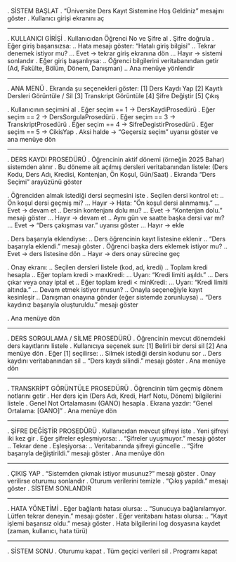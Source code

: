 . SİSTEM BAŞLAT
. “Üniversite Ders Kayıt Sistemine Hoş Geldiniz” mesajını göster
. Kullanıcı girişi ekranını aç

-----------------------------------------------------
. KULLANICI GİRİŞİ
. Kullanıcıdan Öğrenci No ve Şifre al
. Şifre doğrula
. Eğer giriş başarısızsa:
    .. Hata mesajı göster: “Hatalı giriş bilgisi”
    .. Tekrar denemek istiyor mu?
        ... Evet → tekrar giriş ekranına dön
        ... Hayır → sistemi sonlandır
. Eğer giriş başarılıysa:
    .. Öğrenci bilgilerini veritabanından getir (Ad, Fakülte, Bölüm, Dönem, Danışman)
    .. Ana menüye yönlendir

-----------------------------------------------------
. ANA MENÜ
. Ekranda şu seçenekleri göster:
    [1] Ders Kaydı Yap
    [2] Kayıtlı Dersleri Görüntüle / Sil
    [3] Transkript Görüntüle
    [4] Şifre Değiştir
    [5] Çıkış

. Kullanıcının seçimini al
. Eğer seçim == 1 → DersKaydiProsedürü
. Eğer seçim == 2 → DersSorgulaProsedürü
. Eğer seçim == 3 → TranskriptProsedürü
. Eğer seçim == 4 → SifreDegistirProsedürü
. Eğer seçim == 5 → CikisYap
. Aksi halde → “Geçersiz seçim” uyarısı göster ve ana menüye dön

-----------------------------------------------------
. DERS KAYDI PROSEDÜRÜ
. Öğrencinin aktif dönemi (örneğin 2025 Bahar) sistemden alınır
. Bu döneme ait açılmış dersleri veritabanından listele:
    (Ders Kodu, Ders Adı, Kredisi, Kontenjan, Ön Koşul, Gün/Saat)
. Ekranda “Ders Seçimi” arayüzünü göster

. Öğrenciden almak istediği dersi seçmesini iste
. Seçilen dersi kontrol et:
    .. Ön koşul dersi geçmiş mi?
        ... Hayır → Hata: “Ön koşul dersi alınmamış.”
        ... Evet → devam et
    .. Dersin kontenjanı dolu mu?
        ... Evet → “Kontenjan dolu.” mesajı göster
        ... Hayır → devam et
    .. Aynı gün ve saatte başka dersi var mı?
        ... Evet → “Ders çakışması var.” uyarısı göster
        ... Hayır → ekle

. Ders başarıyla eklendiyse:
    .. Ders öğrencinin kayıt listesine eklenir
    .. “Ders başarıyla eklendi.” mesajı göster
. Öğrenci başka ders eklemek istiyor mu?
    .. Evet → ders listesine dön
    .. Hayır → ders onay sürecine geç

. Onay ekranı:
    .. Seçilen dersleri listele (kod, ad, kredi)
    .. Toplam kredi hesapla
    .. Eğer toplam kredi > maxKredi:
        ... Uyarı: “Kredi limiti aşıldı.”
        ... Ders çıkar veya onay iptal et
    .. Eğer toplam kredi < minKredi:
        ... Uyarı: “Kredi limiti altında.”
        ... Devam etmek istiyor musun?
    .. Onayla seçeneğiyle kayıt kesinleşir
    .. Danışman onayına gönder (eğer sistemde zorunluysa)
    .. “Ders kaydınız başarıyla oluşturuldu.” mesajı göster

. Ana menüye dön

-----------------------------------------------------
. DERS SORGULAMA / SİLME PROSEDÜRÜ
. Öğrencinin mevcut dönemdeki ders kayıtlarını listele
. Kullanıcıya seçenek sun:
    [1] Belirli bir dersi sil
    [2] Ana menüye dön
. Eğer [1] seçilirse:
    .. Silmek istediği dersin kodunu sor
    .. Ders kaydını veritabanından sil
    .. “Ders kaydı silindi.” mesajı göster
. Ana menüye dön

-----------------------------------------------------
. TRANSKRİPT GÖRÜNTÜLE PROSEDÜRÜ
. Öğrencinin tüm geçmiş dönem notlarını getir
. Her ders için (Ders Adı, Kredi, Harf Notu, Dönem) bilgilerini listele
. Genel Not Ortalamasını (GANO) hesapla
. Ekrana yazdır: “Genel Ortalama: [GANO]”
. Ana menüye dön

-----------------------------------------------------
. ŞİFRE DEĞİŞTİR PROSEDÜRÜ
. Kullanıcıdan mevcut şifreyi iste
. Yeni şifreyi iki kez gir
. Eğer şifreler eşleşmiyorsa:
    .. “Şifreler uyuşmuyor.” mesajı göster
    .. Tekrar dene
. Eşleşiyorsa:
    .. Veritabanında şifreyi güncelle
    .. “Şifre başarıyla değiştirildi.” mesajı göster
. Ana menüye dön

-----------------------------------------------------
. ÇIKIŞ YAP
. “Sistemden çıkmak istiyor musunuz?” mesajı göster
. Onay verilirse oturumu sonlandır
. Oturum verilerini temizle
. “Çıkış yapıldı.” mesajı göster
. SİSTEM SONLANDIR

-----------------------------------------------------
. HATA YÖNETİMİ
. Eğer bağlantı hatası olursa:
    .. “Sunucuya bağlanılamıyor. Lütfen tekrar deneyin.” mesajı göster
. Eğer veritabanı hatası olursa:
    .. “Kayıt işlemi başarısız oldu.” mesajı göster
. Hata bilgilerini log dosyasına kaydet (zaman, kullanıcı, hata türü)

-----------------------------------------------------
. SİSTEM SONU
. Oturumu kapat
. Tüm geçici verileri sil
. Programı kapat
